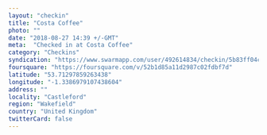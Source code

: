 ```yaml
---
layout: "checkin"
title: "Costa Coffee"
photo: ""
date: "2018-08-27 14:39 +/-GMT"
meta:  "Checked in at Costa Coffee"
category: "Checkins"
syndication: "https://www.swarmapp.com/user/492614834/checkin/5b83ff04c0f163002c577d3e"
foursquare: "https://foursquare.com/v/52b1d85a11d2987c02fdbf7d"
latitude: "53.71297859263438"
longitude: "-1.3386979107438604"
address: ""
locality: "Castleford"
region: "Wakefield"
country: "United Kingdom"
twitterCard: false
---
```



